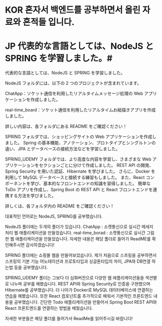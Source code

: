 
# KOR 혼자서 백엔드를 공부하면서 올린 자료와 흔적들 입니다. #
# JP 代表的な言語としては、NodeJS と SPRING を学習しました。#

代表的な言語としては、NodeJS と SPRING を学習しました。

NodeJS フォルダには、以下の 2 つのプロジェクトが含まれています。

ChatApp：ソケット通信を利用したリアルタイムメッセージ処理の Web アプリケーションを作成しました。

real-time_board：ソケット通信を利用したリアルタイムお絵描きアプリを作成しました。

詳しい内容は、各フォルダにある README をご確認ください！

SPRING フォルダでは、ショッピングサイトの Web アプリケーションを作成しました。
Spring の基本機能、アノテーション、プロトタイプとシングルトンの違い、JPA とデータベースの接続方法などを学習しました。

SPRING_UDEMY フォルダでは、より高度な内容を学習し、さまざまな Web アプリケーションをセクションごとに分けて作成しました。
REST API の開発、Spring Security を用いた認証、Hibernate を学びました。
さらに、Docker を利用して MySQL データベースと接続する練習もしました。
また、React コンポーネントを学び、基本的なフロントエンドの知識を習得しました。
簡単な ToDo アプリを作成し、Spring Boot の REST API と React フロントエンドを連携する方法を学びました。

詳しくは、各フォルダ内の README をご確認ください！

대표적인 언어로는 NodeJS, SPRING를 공부했습니다. 

NodeJS 폴더에는 두개의 폴더가 있습니다.
ChatApp : 소켓통신으로 실시간 메세지 처리 웹 애플리케이션을 만들었습니다.
real-time_borad : 소켓통신으로 실시간 그림판 웹 애플리케이션을 만들었습니다.
자세한 내용은 해당 폴더로 들어가 ReadME를 확인해주시면 감사하겠습니다!

SPRING 폴더에는 쇼핑몰 웹을 만들어보았습니다.
제가 처음으로 스프링을 공부하면서 스프링의 기본 기능
어노테이션과 프로토타입과 싱글톤타입의 차이, JPA와 DB연결 하는법 등을 공부했습니다.

SPRING_UDEMY 폴더는 그보다 더 심화버전으로 다양한 웹 애플리케이션들을 
섹션별로 나누며 공부를 해봤습니다.
REST API와 Spring Security로 인증을 구현했으며  Hibernate를 공부했습니다.
더 나아가 Docker로 MySQL 데이터베이스에 연결하는 연습을 해봤습니다.
또한 React 컴포넌트를 추가적으로 배워서 기본적인 프론트엔드 내용을 공부했습니다.
간단한 Todo 애플리케이션을 만들어서 Spring Boot REST API와 React 프론트엔드를 연결하는 방법을 배웠습니다.

자세한 부분들은 해당 폴더를 들어가서 ReadMe를 읽어주시길 바랍니다!
